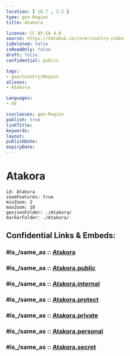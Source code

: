 ```yaml
---
location: [ 10.7 , 1.5 ] 
type: geo-Region
title: Atakora

license: CC BY-SA 4.0
source: https://datahub.io/core/country-codes
isDeleted: false
isReadOnly: false
draft: false
confidential: public

tags:
- geo/Country/Region
aliases:
- Atakora

Languages:
- de

cssclasses: geo-Region
publish: true
linkTitle: 
keywords: 
layout: 
publishDate: 
expiryDate: 
---
```


# Atakora

```leaflet
id: Atakora
zoomFeatures: true 
minZoom: 2 
maxZoom: 18
geojsonFolder: ./Atakora/
markerFolder: ./Atakora/
```


## Confidential Links & Embeds: 

### #is_/same_as :: [Atakora](/_Standards/Earth/Continent/Africa/Africa~West/Benin/Departements~Benin/Atakora.md) 

### #is_/same_as :: [Atakora.public](/_public/Earth/Continent/Africa/Africa~West/Benin/Departements~Benin/Atakora.public.md) 

### #is_/same_as :: [Atakora.internal](/_internal/Earth/Continent/Africa/Africa~West/Benin/Departements~Benin/Atakora.internal.md) 

### #is_/same_as :: [Atakora.protect](/_protect/Earth/Continent/Africa/Africa~West/Benin/Departements~Benin/Atakora.protect.md) 

### #is_/same_as :: [Atakora.private](/_private/Earth/Continent/Africa/Africa~West/Benin/Departements~Benin/Atakora.private.md) 

### #is_/same_as :: [Atakora.personal](/_personal/Earth/Continent/Africa/Africa~West/Benin/Departements~Benin/Atakora.personal.md) 

### #is_/same_as :: [Atakora.secret](/_secret/Earth/Continent/Africa/Africa~West/Benin/Departements~Benin/Atakora.secret.md)

